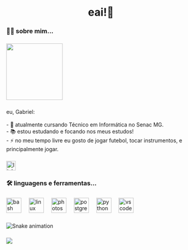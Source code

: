 <h1 align="center">eai!👋</h1>

###

<h3 align="left">👩‍💻  sobre mim...</h3>

###

<div align="left">
  <img height="150" src="https://imgflip.com/gif/a9wasz"  />
</div>

###

<p align="left">eu, Gabriel:<br><br>- 🔭 atualmente cursando Técnico em Informática no Senac MG.<br>- 📚 estou estudando e focando nos meus estudos!<br>- ⚡ no meu tempo livre eu gosto de  jogar futebol, tocar instrumentos, e principalmente jogar.</p>

###

<div align="left">
  <a href="www.linkedin.com/in/berelels" target="_blank">
    <img src="https://img.shields.io/static/v1?message=LinkedIn&logo=linkedin&label=&color=0077B5&logoColor=white&labelColor=&style=for-the-badge" height="25" alt="linkedin logo"  />
  </a>
</div>

###

<h3 align="left">🛠 linguagens e ferramentas...</h3>

###

<div align="left">
  <img src="https://cdn.jsdelivr.net/gh/devicons/devicon/icons/bash/bash-original.svg" height="40" alt="bash logo"  />
  <img width="12" />
  <img src="https://cdn.jsdelivr.net/gh/devicons/devicon/icons/linux/linux-original.svg" height="40" alt="linux logo"  />
  <img width="12" />
  <img src="https://cdn.jsdelivr.net/gh/devicons/devicon/icons/photoshop/photoshop-plain.svg" height="40" alt="photoshop logo"  />
  <img width="12" />
  <img src="https://cdn.jsdelivr.net/gh/devicons/devicon/icons/postgresql/postgresql-original.svg" height="40" alt="postgresql logo"  />
  <img width="12" />
  <img src="https://cdn.jsdelivr.net/gh/devicons/devicon/icons/python/python-original.svg" height="40" alt="python logo"  />
  <img width="12" />
  <img src="https://cdn.jsdelivr.net/gh/devicons/devicon/icons/vscode/vscode-original.svg" height="40" alt="vscode logo"  />
</div>

###

![Snake animation](https://github.com/berelels/berelels/blob/output/github-contribution-grid-snake.svg)

###

<div>
  <img style="100%" src="https://capsule-render.vercel.app/api?type=waving&height=100&section=footer&reversal=false&fontSize=70&fontColor=FFFFFF&fontAlign=50&fontAlignY=50&stroke=-&descSize=20&descAlign=50&descAlignY=50&color=gradient"  />
</div>

###
